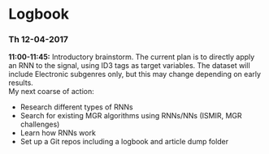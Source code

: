 # Logbook
### Th 12-04-2017
**11:00-11:45:** Introductory brainstorm. The current plan is to directly apply an RNN to the signal, using ID3 tags as target variables. The dataset will include Electronic subgenres only, but this may change depending on early results.  
My next coarse of action:
 * Research different types of RNNs
 * Search for existing MGR algorithms using RNNs/NNs (ISMIR, MGR challenges)
 * Learn how RNNs work
 * Set up a Git repos including a logbook and article dump folder
